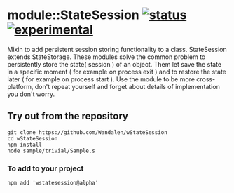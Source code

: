 
# module::StateSession [![status](https://github.com/Wandalen/wStateSession/actions/workflows/StandardPublish.yml/badge.svg)](https://github.com/Wandalen/wStateSession/actions/workflows/StandardPublish.yml) [![experimental](https://img.shields.io/badge/stability-experimental-orange.svg)](https://github.com/emersion/stability-badges#experimental)

Mixin to add persistent session storing functionality to a class. StateSession extends StateStorage. These modules solve the common problem to persistently store the state( session ) of an object. Them let save the state in a specific moment ( for example on process exit ) and to restore the state later ( for example on process start ). Use the module to be more cross-platform, don't repeat yourself and forget about details of implementation you don't worry.

## Try out from the repository
```
git clone https://github.com/Wandalen/wStateSession
cd wStateSession
npm install
node sample/trivial/Sample.s
```

### To add to your project
```
npm add 'wstatesession@alpha'
```



































































